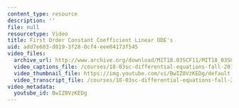```yaml
---
content_type: resource
description: ''
file: null
resourcetype: Video
title: First Order Constant Coefficient Linear ODE's
uid: add7e683-d019-3f28-0cf4-eee04173f545
video_files:
  archive_url: http://www.archive.org/download/MIT18.03SCF11/MIT18_03SC_110720_D2_300k.mp4
  video_captions_file: /courses/18-03sc-differential-equations-fall-2011/0668080bd5dd529a82f5069454999a93_BwIZ0VzKEDg.vtt
  video_thumbnail_file: https://img.youtube.com/vi/BwIZ0VzKEDg/default.jpg
  video_transcript_file: /courses/18-03sc-differential-equations-fall-2011/c80528851254adb607875b4695484b91_BwIZ0VzKEDg.pdf
video_metadata:
  youtube_id: BwIZ0VzKEDg
---
```

